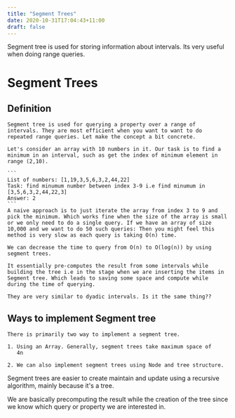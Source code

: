 ```yaml
---
title: "Segment Trees"
date: 2020-10-31T17:04:43+11:00
draft: false
---
```


Segment tree is used for storing information about intervals. Its very useful when doing range queries. 
<!--more-->
# Segment Trees #

## Definition ##

    Segment tree is used for querying a property over a range of intervals. They are most efficient when you want to want to do repeated range queries. Let make the concept a bit concrete.

    Let's consider an array with 10 numbers in it. Our task is to find a minimum in an interval, such as get the index of minimum element in range (2,10).

    ```
    List of numbers: [1,19,3,5,6,3,2,44,22]
    Task: find minumum number between index 3-9 i.e find minumum in [3,5,6,3,2,44,22,3]
    Answer: 2
    ```
    A naive approach is to just iterate the array from index 3 to 9 and pick the minimum. Which works fine when the size of the array is small or we only need to do a single query. If we have an array of size 10,000 and we want to do 50 such queries: Then you might feel this method is very slow as each query is taking O(n) time.

    We can decrease the time to query from O(n) to O(log(n)) by using segment trees.

    It essentially pre-computes the result from some intervals while building the tree i.e in the stage when we are inserting the items in Segment tree. Which leads to saving some space and compute while during the time of querying.

    They are very similar to dyadic intervals. Is it the same thing??

## Ways to implement Segment tree ##

    There is primarily two way to implement a segment tree.

    1. Using an Array. Generally, segment trees take maximum space of
       4n

    2. We can also implement segment trees using Node and tree structure.

   Segment trees are easier to create maintain and update using a recursive algorithm, mainly because it's a tree.

We are basically precomputing the result while the creation of the tree since we know which query or property we are interested in.

